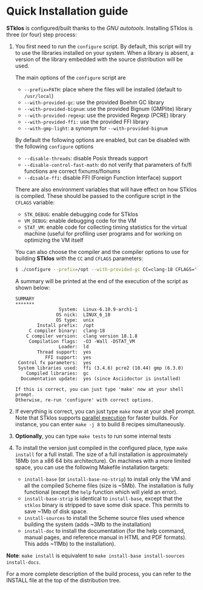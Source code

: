 Quick Installation guide
=======================

**STklos** is configured/built thanks to the *GNU autotools*. Installing STklos is three (or
four) step process:

1.  You first need to run the `configure` script. By default, this script will try to use the
    libraries installed on your system. When a library is absent, a version of the library embedded
    with the source distribution will be used.

    The main options of the `configure` script are

    - `--prefix=PATH`: place where the files will be installed (default to `/usr/local`)
    - `--with-provided-gc`: use the provided Boehm GC library
    - `--with-provided-bignum`: use the provided Bignum (GMPlite) library
    - `--with-provided-regexp`: use the provided Regexp (PCRE) library
    - `--with-provided-ffi:` use the provided FFI library
    - `--with-gmp-light`: a synonym for `--with-provided-bignum`

    By default the following options are enabled, but can be disabled with the following `configure` options

    - `--disable-threads`: disable Posix threads support
    - `--disable-control-fast-math`: do not verify that parameters of fx/fl functions are correct fixnums/flonums
    - `--disable-ffi`: disable FFI (Foreign Function Interface) support


    There are also environment variables that will have effect on how STklos is compiled. These should be passed to the configure script in the `CFLAGS` variable:

    - `STK_DEBUG`: enable debugging code for STklos
    - `VM_DEBUG`: enable debugging code for the VM
    - `STAT_VM`: enable code for collecting timing statistics for the virtual machine (useful for profiling user programs and for working on optimizing the VM itself

    You can also choose the compiler and the compiler options to use for building **STklos** with the `CC` and `CFLAGS` parameters:

    ```bash
    $ ./configure --prefix=/opt --with-provided-gc CC=clang-18 CFLAGS="-O3 -Wall -DSTAT_VM"
    ```

    A summary will be printed at the end of the execution of the script as shown below:

    ```
    SUMMARY
    *******
                    System:  Linux-6.10.9-arch1-1
                   OS nick:  LINUX_6_10
                   OS type:  unix
            Install prefix:  /opt
         C compiler binary:  clang-18
        C compiler version:  clang version 18.1.8
         Compilation flags:  -O3 -Wall -DSTAT_VM
                    Loader:  ld
            Thread support:  yes
               FFI support:  yes
     Control fx parameters:  yes
     System libraries used:  ffi (3.4.6) pcre2 (10.44) gmp (6.3.0)
        Compiled libraries:  gc
      Documentation update:  yes (since Asciidoctor is installed)

    If this is correct, you can just type 'make' now at your shell prompt.
    Otherwise, re-run 'configure' with correct options.
    ```


2. If everything is correct, you can just type `make` now at your shell prompt. Note that
   STklos supports [parallel execution](https://www.gnu.org/software/make/manual/html_node/Parallel.html)
   for faster builds. For instance, you can enter `make -j 8` to build 8 recipes simultaneously.

3. **Optionally**, you can type `make tests` to run some internal tests

4. To install the version just compiled in the configured place, type `make install` for a full install. The size of a full installation is approximately 18Mb (on a x86 64 bits architecture).
On machines with a more limited space, you can use the following Makefile installation targets:
    - `install-base` (or `install-base-no-strip`) to install only the VM and all the compiled Scheme files (size is ~5Mb). The installation is fully functional (except the `help` function which will yield an error).
    - `install-base-strip` is identical to `install-base`, except that the `stklos` binary is stripped to save some disk space. This permits to save ~1Mb of disk space.
    - `install-sources` to install the Scheme source files used whence building the system (adds ~3Mb to the installation)
    - `install-doc` to install the documentation (for the help command, manual pages, and reference manual in HTML and PDF formats). This adds ~11Mb) to the installation).

**Note**: `make install` is equivalent to `make install-base install-sources install-docs`.



For a more complete description of the build process, you can refer to the
INSTALL file at the top of the distribution tree.
